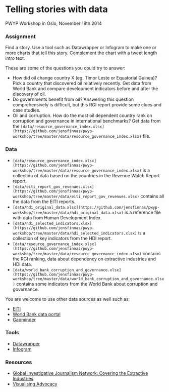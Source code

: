 Telling stories with data
================
PWYP Workshop in Oslo, November 18th 2014


### Assignment

Find a story. Use a tool such as Datawrapper or Infogram to make one or more charts that tell this story. Complement the chart with a tweet length intro text. 

These are some of the questions you could try to answer:

- How did oil change country X (eg. Timor Leste or Equatorial Guinea)? Pick a country that discovered oil relatively recently. Get data from World Bank and compare development indicators before and after the discovery of oil.
- Do governments benefit from oil? Answering this question comprehensively is difficult, but this RGI report provide some clues and case studies.
- Oil and corruption. How do the most oil dependent country rank on corruption and governance in international benchmarks? Get data from the `[data/resource_governance_index.xlsx](https://github.com/jensfinnas/pwyp-workshop/tree/master/data/resource_governance_index.xlsx)` file.

### Data

- `[data/resource_governance_index.xlsx](https://github.com/jensfinnas/pwyp-workshop/tree/master/data/resource_governance_index.xlsx)` is a collection of data based on the countries in the Revenue Watch Report report. 
- `[data/eiti_report_gov_revenues.xlsx](https://github.com/jensfinnas/pwyp-workshop/tree/master/data/eiti_report_gov_revenues.xlsx)` contains all the data from the EITI reports.
- `[data/hdi_original_data.xlsx](https://github.com/jensfinnas/pwyp-workshop/tree/master/data/hdi_original_data.xlsx)` is a reference file with data from Human Development Index.
- `[data/hdi_selected_indicators.xlsx](https://github.com/jensfinnas/pwyp-workshop/tree/master/data/hdi_selected_indicators.xlsx)` is a collection of key indicators from the HDI report.
- `[data/resource_governance_index.xlsx](https://github.com/jensfinnas/pwyp-workshop/tree/master/data/resource_governance_index.xlsx)` contains the RGI ranking, data about dependency on extractive industries and HDI data.
- `[data/world_bank_corruption_and_governance.xlsx](https://github.com/jensfinnas/pwyp-workshop/tree/master/data/world_bank_corruption_and_governance.xlsx)` contains some indicators from the World Bank about corruption and governance.

You are welcome to use other data sources as well such as:

- [EITI](https://eiti.org/countries/reports)
- [World Bank data portal](http://data.worldbank.org/)
- [Gapminder](http://www.gapminder.org/data/) 


### Tools

- [Datawrapper](http://datawrapper.com)
- [Infogram](http://infogr.am)

### Resources

- [Global Investigative Journalism Network: Covering the Extractive Industries](http://gijn.org/resources/covering-the-extractive-industries/)
- [Visualising Advocacy](http://visualisingadvocacy.org/) 
